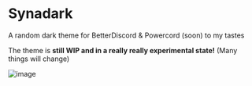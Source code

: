 # Synadark
A random dark theme for BetterDiscord &amp; Powercord (soon) to my tastes

The theme is **still WIP and in a really really experimental state!** (Many things will change)

![image](https://user-images.githubusercontent.com/29670037/158734134-94cdfb72-9e9f-48d7-822b-6b5616b64b6b.png)

